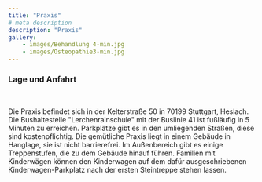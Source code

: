```yaml
---
title: "Praxis"
# meta description
description: "Praxis"
gallery: 
    - images/Behandlung 4-min.jpg
    - images/Osteopathie3-min.jpg
---
```


### Lage und Anfahrt
<br>

Die Praxis befindet sich in der Kelterstraße 50 in 70199 Stuttgart, Heslach. Die Bushaltestelle "Lerchenrainschule" mit der Buslinie 41 ist fußläufig in 5 Minuten zu erreichen. Parkplätze gibt es in den umliegenden Straßen, diese sind kostenpflichtig.
Die gemütliche Praxis liegt in einem Gebäude in Hanglage, sie ist nicht barrierefrei. Im Außenbereich gibt es einige Treppenstufen, die zu dem Gebäude hinauf führen. Familien mit Kinderwägen können den Kinderwagen auf dem dafür ausgeschriebenen Kinderwagen-Parkplatz nach der ersten Steintreppe stehen lassen. 
<br>
